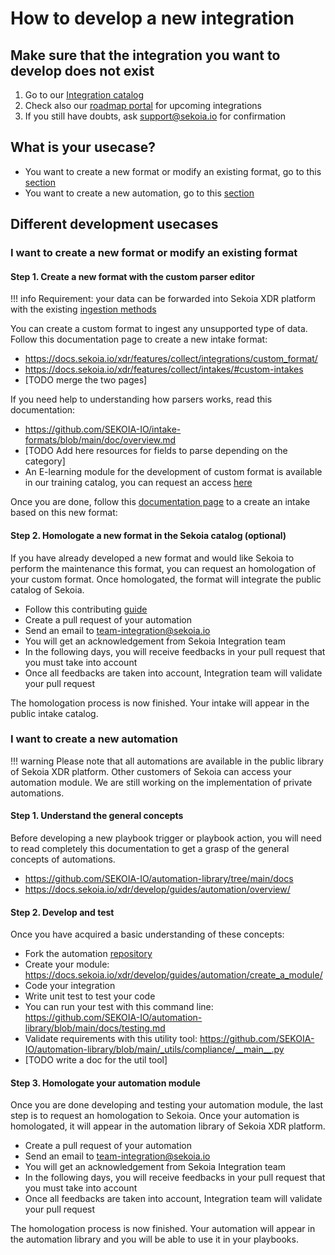 # How to develop a new integration

## Make sure that the integration you want to develop does not exist

1. Go to our [Integration catalog](https://www.sekoia.io/en/integrations-catalog/)
2. Check also our [roadmap portal](https://roadmap-integrations.sekoia.io/tabs/18-coming-next) for upcoming integrations
3. If you still have doubts, ask [support@sekoia.io](mailto:support@sekoia.io) for confirmation

## What is your usecase?

- You want to create a new format or modify an existing format, go to this [section](#i-want-to-create-a-new-format-or-modify-an-existing-format)
- You want to create a new automation, go to this [section](#i-want-to-create-a-new-automation)

## Different development usecases

### I want to create a new format or modify an existing format

#### Step 1. Create a new format with the custom parser editor

!!! info
    Requirement: your data can be forwarded into Sekoia XDR platform with the existing [ingestion methods](https://docs.sekoia.io/xdr/features/collect/ingestion_methods/)

You can create a custom format to ingest any unsupported type of data. Follow this documentation page to create a new intake format:

- https://docs.sekoia.io/xdr/features/collect/integrations/custom_format/
- https://docs.sekoia.io/xdr/features/collect/intakes/#custom-intakes
- [TODO merge the two pages]

If you need help to understanding how parsers works, read this documentation:

- https://github.com/SEKOIA-IO/intake-formats/blob/main/doc/overview.md
- [TODO Add here resources for fields to parse depending on the category]
- An E-learning module for the development of custom format is available in our training catalog, you can request an access [here](https://www.sekoia.io/en/lets-talk-about-your-training-project/)

Once you are done, follow this [documentation page](https://docs.sekoia.io/xdr/features/collect/intakes/#create-an-intake-from-our-integrations-catalog) to a create an intake based on this new format:

#### Step 2. Homologate a new format in the Sekoia catalog (optional)

If you have already developed a new format and would like Sekoia to perform the maintenance this format, you can request an homologation of your custom format. Once homologated, the format will integrate the public catalog of Sekoia.

- Follow this contributing [guide](https://github.com/SEKOIA-IO/intake-formats/blob/296e3460ff26ed61f3e1c3473c7e2a97a720e1fa/CONTRIBUTING.md)
- Create a pull request of your automation
- Send an email to [team-integration@sekoia.io](mailto:team-integration@sekoia.io)
- You will get an acknowledgement from Sekoia Integration team
- In the following days, you will receive feedbacks in your pull request that you must take into account
- Once all feedbacks are taken into account, Integration team will validate your pull request

The homologation process is now finished. Your intake will appear in the public intake catalog.

### I want to create a new automation

!!! warning
    Please note that all automations are available in the public library of Sekoia XDR platform. Other customers of Sekoia can access your automation module. We are still working on the implementation of private automations.

#### Step 1. Understand the general concepts

Before developing a new playbook trigger or playbook action, you will need to read completely this documentation to get a grasp of the general concepts of automations.

- https://github.com/SEKOIA-IO/automation-library/tree/main/docs
- https://docs.sekoia.io/xdr/develop/guides/automation/overview/

#### Step 2. Develop and test

Once you have acquired a basic understanding of these concepts:

- Fork the automation [repository](https://github.com/SEKOIA-IO/automation-library)
- Create your module: https://docs.sekoia.io/xdr/develop/guides/automation/create_a_module/
- Code your integration
- Write unit test to test your code
- You can run your test with this command line: https://github.com/SEKOIA-IO/automation-library/blob/main/docs/testing.md
- Validate requirements with this utility tool: https://github.com/SEKOIA-IO/automation-library/blob/main/_utils/compliance/__main__.py
- [TODO write a doc for the util tool]

#### Step 3. Homologate your automation module

Once you are done developing and testing your automation module, the last step is to request an homologation to Sekoia. Once your automation is homologated, it will appear in the automation library of Sekoia XDR platform.

- Create a pull request of your automation
- Send an email to [team-integration@sekoia.io](mailto:team-integration@sekoia.io)
- You will get an acknowledgement from Sekoia Integration team
- In the following days, you will receive feedbacks in your pull request that you must take into account
- Once all feedbacks are taken into account, Integration team will validate your pull request

The homologation process is now finished. Your automation will appear in the automation library and you will be able to use it in your playbooks.